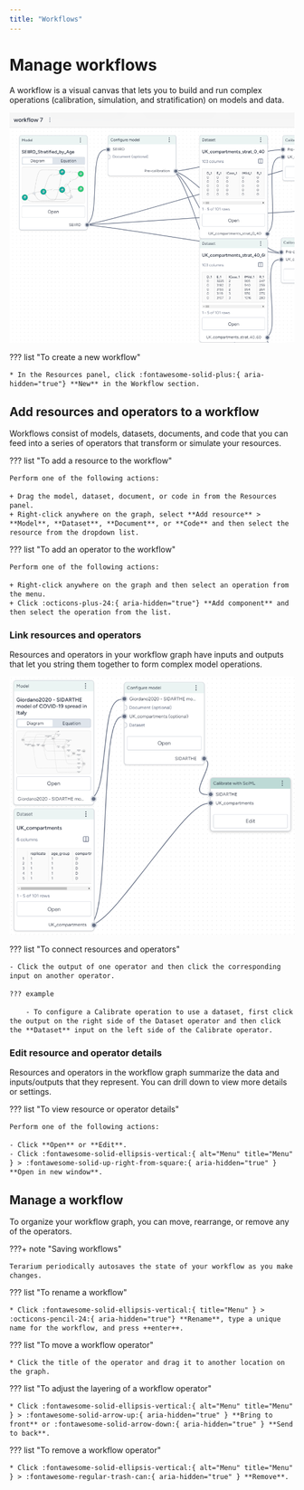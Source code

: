 ```yaml
---
title: "Workflows"
---
```


# Manage workflows

A workflow is a visual canvas that lets you to build and run complex operations (calibration, simulation, and stratification) on models and data.

![Workflow graph with an SIR model and related dataset passed into a calibration operation](../img/workflows/workflow.png)

??? list "To create a new workflow"

    * In the Resources panel, click :fontawesome-solid-plus:{ aria-hidden="true"} **New** in the Workflow section.

## Add resources and operators to a workflow

Workflows consist of models, datasets, documents, and code that you can feed into a series of operators that transform or simulate your resources.

??? list "To add a resource to the workflow"

    Perform one of the following actions:

    + Drag the model, dataset, document, or code in from the Resources panel.
    + Right-click anywhere on the graph, select **Add resource** > **Model**, **Dataset**, **Document**, or **Code** and then select the resource from the dropdown list.

??? list "To add an operator to the workflow"

    Perform one of the following actions:

    + Right-click anywhere on the graph and then select an operation from the menu.
    + Click :octicons-plus-24:{ aria-hidden="true"} **Add component** and then select the operation from the list.

### Link resources and operators

Resources and operators in your workflow graph have inputs and outputs that let you string them together to form complex model operations.

![Outputs (left) for a model and a dataset connected to the input of a calibrate operation](../img/workflows/nodes.png)

??? list "To connect resources and operators"

    - Click the output of one operator and then click the corresponding input on another operator.

    ??? example

        - To configure a Calibrate operation to use a dataset, first click the output on the right side of the Dataset operator and then click the **Dataset** input on the left side of the Calibrate operator.

### Edit resource and operator details

Resources and operators in the workflow graph summarize the data and inputs/outputs that they represent. You can drill down to view more details or settings.

??? list "To view resource or operator details"

    Perform one of the following actions:

    - Click **Open** or **Edit**.
    - Click :fontawesome-solid-ellipsis-vertical:{ alt="Menu" title="Menu" } > :fontawesome-solid-up-right-from-square:{ aria-hidden="true" } **Open in new window**.

## Manage a workflow

To organize your workflow graph, you can move, rearrange, or remove any of the operators.

???+ note "Saving workflows"

    Terarium periodically autosaves the state of your workflow as you make changes.

??? list "To rename a workflow"

    * Click :fontawesome-solid-ellipsis-vertical:{ title="Menu" } > :octicons-pencil-24:{ aria-hidden="true"} **Rename**, type a unique name for the workflow, and press ++enter++.

??? list "To move a workflow operator"

    * Click the title of the operator and drag it to another location on the graph.

??? list "To adjust the layering of a workflow operator"

    * Click :fontawesome-solid-ellipsis-vertical:{ alt="Menu" title="Menu" } > :fontawesome-solid-arrow-up:{ aria-hidden="true" } **Bring to front** or :fontawesome-solid-arrow-down:{ aria-hidden="true" } **Send to back**.

??? list "To remove a workflow operator"

    * Click :fontawesome-solid-ellipsis-vertical:{ alt="Menu" title="Menu" } > :fontawesome-regular-trash-can:{ aria-hidden="true" } **Remove**.